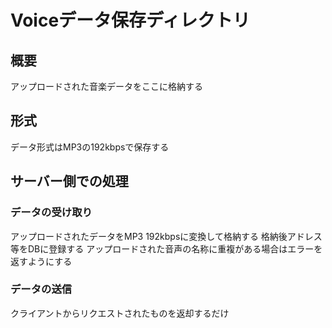 # Voiceデータ保存ディレクトリ

## 概要
アップロードされた音楽データをここに格納する

## 形式
データ形式はMP3の192kbpsで保存する

## サーバー側での処理

### データの受け取り
アップロードされたデータをMP3 192kbpsに変換して格納する
格納後アドレス等をDBに登録する
アップロードされた音声の名称に重複がある場合はエラーを返すようにする

### データの送信
クライアントからリクエストされたものを返却するだけ

